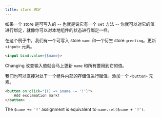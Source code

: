 ```yaml
---
title: store 绑定
---
```


如果一个 store 是可写入的 -- 也就是说它有一个 `set` 方法 -- 你就可以对它的值进行绑定，就像你可以对本地组件的状态进行绑定一样。

在这个例子中，我们有一个可写入 store `name` 和一个衍生 store `greeting`。更新 `<input>` 元素。

```html
<input bind:value={$name}>
```

Changing
改变输入值就会马上更新 `name` 和所有要用到它的值。

我们也可以直接对处于一个组件内部的存储值进行赋值。添加一个 `<button>` 元素。
```html
<button on:click="{() => $name += '!'}">
	Add exclamation mark!
</button>
```

The `$name += '!'` assignment is equivalent to `name.set($name + '!')`.